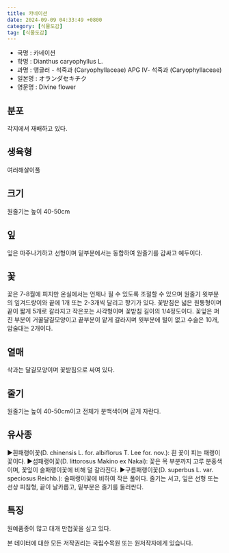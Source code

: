 ```yaml
---
title: 카네이션
date: 2024-09-09 04:33:49 +0800
category: [식물도감]
tag: [식물도감]
---
```




- 국명 : 카네이션
- 학명 : Dianthus caryophyllus L.
- 과명 : 앵글러 - 석죽과 (Caryophyllaceae) APG Ⅳ- 석죽과 (Caryophyllaceae)
- 일본명 : オランダセキチク
- 영문명 : Divine flower


## 분포
각지에서 재배하고 있다.
## 생육형
여러해살이풀 
## 크기
원줄기는 높이 40-50cm
## 잎
잎은 마주나기하고 선형이며 밑부분에서는 동합하여 원줄기를 감싸고 예두이다.
## 꽃
꽃은 7-8월에 피지만 온실에서는 언제나 필 수 있도록 조절할 수 있으며 원줄기 윗부분의 잎겨드랑이와 끝에 1개 또는 2-3개씩 달리고 향기가 있다. 꽃받침은 넓은 원통형이며 끝이 짧게 5개로 갈라지고 작은포는 사각형이며 꽃받침 길이의 1/4정도이다. 꽃잎은 퍼진 부분이 거꿀달걀모양이고 끝부분이 얕게 갈라지며 윗부분에 털이 없고 수술은 10개, 암술대는 2개이다.
## 열매
삭과는 달걀모양이며 꽃받침으로 싸여 있다.
## 줄기
원줄기는 높이 40-50cm이고 전체가 분백색이며 곧게 자란다.
## 유사종
▶흰패랭이꽃(D. chinensis L. for. albiflorus T. Lee for. nov.): 흰 꽃이 피는 패랭이꽃이다.▶섬패랭이꽃(D. littorosus Makino ex Nakai): 꽃은 목 부분까지 고루 분홍색이며, 꽃잎이 술패랭이꽃에 비해 덜 갈라진다. ▶구름패랭이꽃(D. superbus L. var. speciosus Reichb.): 술패랭이꽃에 비하여 작은 풀이다. 줄기는 서고, 잎은 선형 또는 선상 피침형, 끝이 날카롭고, 밑부분은 줄기를 둘러싼다.
## 특징
원예품종이 많고 대개 만첩꽃을 심고 있다.






본 데이터에 대한 모든 저작권리는 국립수목원 또는 원저작자에게 있습니다.
